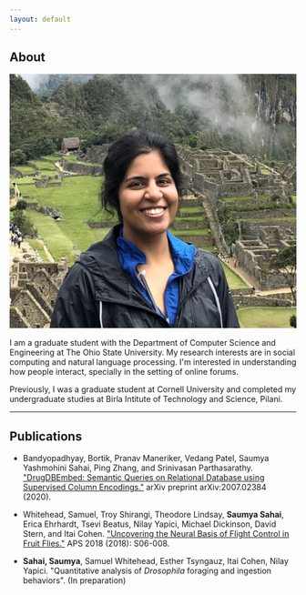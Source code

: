 ```yaml
---
layout: default
---
```


## About

<img class="profile-picture" src="photo.jpg">

I am a graduate student with the Department of Computer Science and Engineering at The Ohio State University. My research interests are in social computing and natural language processing. I'm interested in understanding how people interact, specially in the setting of online forums.

Previously, I was a graduate student at Cornell University and completed my undergraduate studies at Birla Intitute of Technology and Science, Pilani.

---

## Publications

* Bandyopadhyay, Bortik, Pranav Maneriker, Vedang Patel, Saumya Yashmohini Sahai, Ping Zhang, and Srinivasan Parthasarathy. ["DrugDBEmbed: Semantic Queries on Relational Database using Supervised Column Encodings."](https://arxiv.org/pdf/2007.02384.pdf) arXiv preprint arXiv:2007.02384 (2020).

* Whitehead, Samuel, Troy Shirangi, Theodore Lindsay, **Saumya Sahai**, Erica Ehrhardt, Tsevi Beatus, Nilay Yapici, Michael Dickinson, David Stern, and Itai Cohen. ["Uncovering the Neural Basis of Flight Control in Fruit Flies."](https://ui.adsabs.harvard.edu/abs/2018APS..MARS06008W/abstract)  APS 2018 (2018): S06-008.

* **Sahai, Saumya**, Samuel Whitehead, Esther Tsyngauz, Itai Cohen,  Nilay Yapici. "Quantitative analysis of *Drosophila* foraging and ingestion behaviors". (In preparation)




